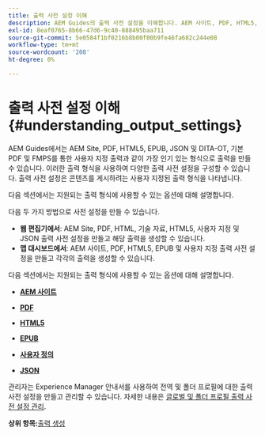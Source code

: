 ```yaml
---
title: 출력 사전 설정 이해
description: AEM Guides의 출력 사전 설정을 이해합니다. AEM 사이트, PDF, HTML5, EPUB, 사용자 지정 및 JSON 형식에 대한 웹 편집기 및 맵 대시보드에서 출력 사전 설정을 만듭니다.
exl-id: 8eaf0765-8b66-47d6-9c40-888495baa711
source-git-commit: 5e0584f1bf0216b8b00f00b9fe46fa682c244e08
workflow-type: tm+mt
source-wordcount: '208'
ht-degree: 0%

---
```


# 출력 사전 설정 이해 {#understanding_output_settings}

AEM Guides에서는 AEM Site, PDF, HTML5, EPUB, JSON 및 DITA-OT, 기본 PDF 및 FMPS를 통한 사용자 지정 출력과 같이 가장 인기 있는 형식으로 출력을 만들 수 있습니다. 이러한 출력 형식을 사용하여 다양한 출력 사전 설정을 구성할 수 있습니다. 출력 사전 설정은 콘텐츠를 게시하려는 사용자 지정된 출력 형식을 나타냅니다.

다음 섹션에서는 지원되는 출력 형식에 사용할 수 있는 옵션에 대해 설명합니다.

다음 두 가지 방법으로 사전 설정을 만들 수 있습니다.

- **웹 편집기에서**: AEM Site, PDF, HTML, 기술 자료, HTML5, 사용자 지정 및 JSON 출력 사전 설정을 만들고 해당 출력을 생성할 수 있습니다.
- **맵 대시보드에서**: AEM 사이트, PDF, HTML5, EPUB 및 사용자 지정 출력 사전 설정을 만들고 각각의 출력을 생성할 수 있습니다.

다음 섹션에서는 지원되는 출력 형식에 사용할 수 있는 옵션에 대해 설명합니다.

- **[AEM 사이트](generate-output-aem-site.md)**

- **[PDF](generate-output-pdf.md)**

- **[HTML5](generate-output-html5.md)**

- **[EPUB](generate-output-epub.md)**

- **[사용자 정의](generate-output-custom.md)**

- **[JSON](generate-output-json.md)**

관리자는 Experience Manager 안내서를 사용하여 전역 및 폴더 프로필에 대한 출력 사전 설정을 만들고 관리할 수 있습니다. 자세한 내용은 [글로벌 및 폴더 프로필 출력 사전 설정 관리](./web-editor-manage-output-presets.md).

**상위 항목:**[&#x200B;출력 생성](generate-output.md)
